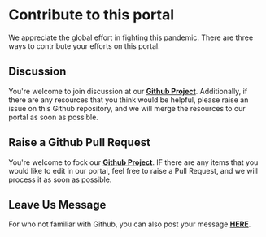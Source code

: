 # Contribute to this portal
We appreciate the global effort in fighting this pandemic. There are three ways to contribute your efforts on this portal. 


## Discussion
You're welcome to join discussion at our [**Github Project**](https://github.com/GHDDI-AILab/Targeting2019-nCoV/issues). Additionally, if there are any resources that you think would be helpful, please raise an issue on this Github repository, and we will merge the resources to our portal as soon as possible.  


## Raise a Github Pull Request
You're welcome to fock our [**Github Project**](https://github.com/GHDDI-AILab/Targeting2019-nCoV/). IF there are any items that you would like to edit in our portal, feel free to raise a Pull Request, and we will process it as soon as possible.


## Leave Us Message
For who not familiar with Github, you can also post your message [**HERE**](http://ghddionlineform.mikecrm.com/A2r95sT).

<script charset="UTF-8" defer>(function(h){function n(a){return null===a?null:a.scrollHeight>a.clientHeight?a:n(a.parentNode)}function t(b){if(b.data){var f=JSON.parse(b.data);!f.height||p||q||(d.style.height=+f.height+"px");if(f.getter){b={};var f=[].concat(f.getter),k,h=f.length,m,c,g,e;for(k=0;k<h;k++){m=k;c=f[k]||{};c.n&&(m=c.n);g=null;try{switch(c.t){case "window":e=window;break;case "scrollParent":e=n(a)||window;break;default:e=a}if(c.e)if("rect"===c.v){g={};var l=e.getBoundingClientRect();g={top:l.top,left:l.left,width:l.width,height:l.height}}else g=e[c.v].apply(e,[].concat(c.e))||!0;else c.s?(e[c.v]=c.s,g=!0):g=e[c.v]||!1}catch(u){}b[m]=g}b.innerState=!p&&!q;a.contentWindow.postMessage(JSON.stringify({queryRes:b}),"*")}}}for(var r=h.document,b=r.documentElement;b.childNodes.length&&1==b.lastChild.nodeType;)b=b.lastChild;var d=b.parentNode,a=r.createElement("iframe");d.style.overflowY="auto";d.style.overflowX="hidden";var p=d.style.height&&"auto"!==d.style.height,q="absolute"===d.style.position||window.getComputedStyle&&"absolute"===window.getComputedStyle(d,null).getPropertyValue("position")||d.currentStyle&&"absolute"===d.currentStyle.position;h.addEventListener&&h.addEventListener("message",t,!1);a.src="http://ghddionlineform.mikecrm.com/A2r95sT";a.id="mkinA2r95sT";a.onload=function(){a.contentWindow.postMessage(JSON.stringify({cif:1}),"*")};a.frameBorder=0;a.scrolling="no";a.style.display="block";a.style.minWidth="100%";a.style.width="100px";a.style.height="100%";a.style.border="none";a.style.overflow="auto";d.insertBefore(a,b)})(window);</script>

